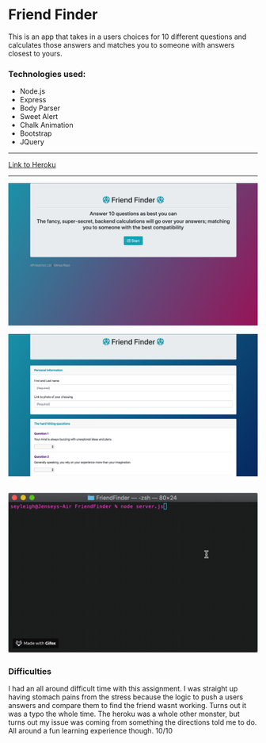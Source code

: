 # Friend Finder

This is an app that takes in a users choices for 10 different questions and calculates those answers and matches you to someone with answers closest to yours.

### Technologies used:
* Node.js
* Express
* Body Parser
* Sweet Alert
* Chalk Animation
* Bootstrap
* JQuery
---

[Link to Heroku](https://express-13.herokuapp.com/)

---

![Friend Finder](/images/friend_finder.png)

![Survey](/images/survey.png)

![Node Server](/images/server.gif)
---

### Difficulties

I had an all around difficult time with this assignment. I was straight up having stomach pains from the stress because the logic to push a users answers and compare them to find the friend wasnt working. Turns out it was a typo the whole time. The heroku was a whole other monster, but turns out my issue was coming from something the directions told me to do. All around a fun learning experience though. 10/10



